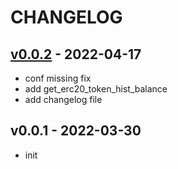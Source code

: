 # CHANGELOG

## [v0.0.2](https://github.com/izumiFinance/izumi_infra/compare/v0.0.1...v0.0.2) - 2022-04-17

- conf missing fix
- add get_erc20_token_hist_balance
- add changelog file

## v0.0.1 - 2022-03-30

- init
